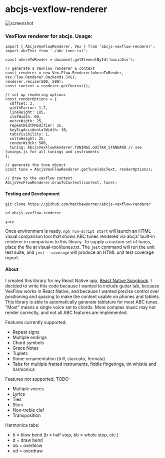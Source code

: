 # abcjs-vexflow-renderer
![screenshot](https://matthewdorner.com/abcjs-vexflow-renderer-screenshot.png)

### VexFlow renderer for abcjs. Usage:

```
import { AbcjsVexFlowRenderer, Vex } from 'abcjs-vexflow-renderer';
import abcText from './abc_tune.txt';

const whereToRender = document.getElementById('musicDiv');

// generate a VexFlow renderer & context
const renderer = new Vex.Flow.Renderer(whereToRender, Vex.Flow.Renderer.Backends.SVG);
renderer.resize(500, 500);
const context = renderer.getContext();

// set up rendering options
const renderOptions = {
  xOffset: 3,
  widthFactor: 1.7,
  lineHeight: 185,
  clefWidth: 60,
  meterWidth: 25,
  repeatWidthModifier: 35,
  keySigAccidentalWidth: 10,
  tabsVisibility: 1,
  voltaHeight: 25,
  renderWidth: 500,
  tuning: AbcjsVexFlowRenderer.TUNINGS.GUITAR_STANDARD // see tunings.js for all tunings and instruments
};

// generate the tune object
const tune = AbcjsVexFlowRenderer.getTune(abcText, renderOptions);

// draw to the vexflow context
AbcjsVexFlowRenderer.drawToContext(context, tune);
```

#### Testing and Development

`git clone https://github.com/MatthewDorner/abcjs-vexflow-renderer`

`cd abcjs-vexflow-renderer`

`yarn`


Once environment is ready, `npm run-script start` will launch an HTML visual comparison tool that shows ABC tunes rendered via abcjs' built-in renderer in comparison to this library. To supply a custom set of tunes, place the file at visual-tool/tunes.txt. The `jest` command will run the unit test suite, and `jest --coverage` will produce an HTML unit test coverage report.

#### About
I created this library for my React Native app, [React Native Songbook](https://github.com/matthewdorner/react-native-songbook). I decided to write this code because I wanted to include guitar tab, because VexFlow works in React Native, and because I wanted precise control over positioning and spacing to make the content usable on phones and tablets. This library is able to automatically generate tablature for most ABC tunes. "Most" means a single voice set to chords. More complex music may not render correctly, and not all ABC features are implemented.

Features currently supported:
- Repeat signs
- Multiple endings
- Chord symbols
- Grace Notes
- Tuplets
- Some ornamentation (trill, staccato, fermata)
- Tabs for multiple fretted instruments, fiddle fingerings, tin whistle and harmonica

Features not supported, TODO:
- Multiple voices
- Lyrics
- Ties
- Slurs
- Non-treble clef
- Transposition

 Harmonica tabs:
 - b = blow bend (b = half step, bb = whole step, etc.)
 - d = draw bend
 - ob = overblow
 - od = overdraw

